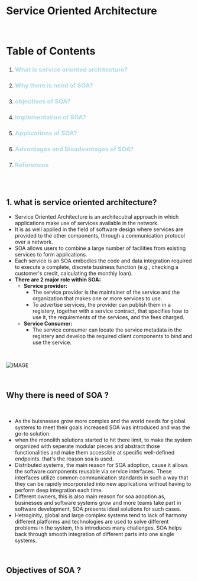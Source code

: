# Service Oriented Architecture

<br>

# Table of Contents

 1. <h3 style="color:lightblue"> What is service oriented architecture? </h3>
 2. <h3 style="color:lightblue"> Why there is need of SOA? </h3> 
 3. <h3 style="color:lightblue"> objectives of SOA? </h3> 
 4. <h3 style="color:lightblue"> Implementation of SOA? </h3>
 5. <h3 style="color:lightblue"> Applications of SOA? </h3>
 6. <h3 style="color:lightblue"> Advantages and Disadvantages of SOA? </h3>
 7. <h3 style="color:lightblue"> References </h3>

<br>
<br>

## 1. what is service oriented architecture?

* Service Oriented Architecture is an architecutral approach in which applications make use of services available in the network.
* It is as well applied in the field of software design where services are provided to the other components, through a communication protocol over a network.
* SOA allows users to combine a large number of facilities from existing services to form applications.
* Each service is an SOA embodies the code and data integration required to execute a complete, discrete business function (e.g., checking a customer's credit, calculating the monthly loan).
* **There are 2 major role within SOA:**
  * **Service provider:**
    * The service provider is the maintainer of the service and the organization that makes one or more services to use.
    * To advertise services, the provider can publish them in a registery, together with a service contract, that specifies how to use it, the requirements of the services, and the fees charged.
  * **Service Consumer:**
    * The service consumer can locate the service metadata in the registery and develop the required client components to bind and use the service.

<br>

![IMAGE](https://media.geeksforgeeks.org/wp-content/uploads/Screenshot-245.png)

<br>

## Why there is need of SOA ?
<br>

* As the buisnesses grow more complex and the world needs for global systems to meet their goals increased SOA was introduced and was the go-to solution.
* when the monolith solutions started to hit there limit, to make the system organized with seperate modular pieces and abstract those functionalities and make them accessible at specific well-defined endpoints. that's the reason soa is used.
* Distributed systems, the main reason for SOA adoption, cause it allows the software components reusable via service interfaces. These interfaces utilize common communication standards in such a way that they can be rapidly incorporated into new applications without having to perform deep integration each time.
* Different owners, this is also main reason for soa adoption as, businesses and software systems grow and more teams take part in software development, SOA presents ideal solutions for such cases.
* Hetroginity, global and large complex systems tend to lack of harmony different platforms and technologies are used to solve different problems in the system, this introduces many challenges. SOA helps back through smooth integration of different parts into one single systems.

<br>

## Objectives of SOA ?
<br>



